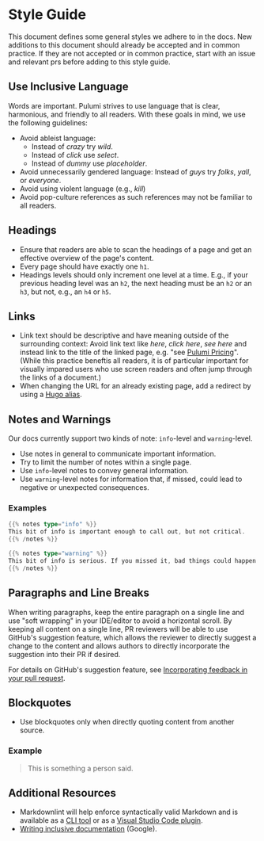 # Style Guide

This document defines some general styles we adhere to in the docs. New additions to this document should already be accepted and in common practice. If they are not accepted or in common practice, start with an issue and relevant prs before adding to this style guide.

## Use Inclusive Language

Words are important.  Pulumi strives to use language that is clear, harmonious, and friendly to all readers.  With these goals in mind, we use the following guidelines:

* Avoid ableist language:
  * Instead of _crazy_ try _wild_.
  * Instead of _click_ use _select_.
  * Instead of _dummy_ use _placeholder_.
* Avoid unnecessarily gendered language: Instead of _guys_ try _folks_, _yall_, or _everyone_.
* Avoid using violent language (e.g., _kill_)
* Avoid pop-culture references as such references may not be familiar to all readers.

## Headings

* Ensure that readers are able to scan the headings of a page and get an effective overview of the page's content.
* Every page should have exactly one `h1`.
* Headings levels should only increment one level at a time.  E.g., if your previous heading level was an `h2`, the next heading must be an `h2` or an `h3`, but not, e.g., an `h4` or `h5`.

## Links

* Link text should be descriptive and have meaning outside of the surrounding context: Avoid link text like _here_, _click here_, _see here_ and instead link to the title of the linked page, e.g. "see [Pulumi Pricing](https://www.pulumi.com/pricing/)".  (While this practice beneftis all readers, it is of particular important for visually impared users who use screen readers and often jump through the links of a document.)
* When changing the URL for an already existing page, add a redirect by using a [Hugo alias](https://gohugo.io/content-management/urls/#yaml-front-matter).

## Notes and Warnings

Our docs currently support two kinds of note: `info`-level and `warning`-level.

* Use notes in general to communicate important information.
* Try to limit the number of notes within a single page.
* Use `info`-level notes to convey general information.
* Use `warning`-level notes for information that, if missed, could lead to negative or unexpected consequences.

### Examples

```go
{{% notes type="info" %}}
This bit of info is important enough to call out, but not critical.
{{% /notes %}}

{{% notes type="warning" %}}
This bit of info is serious. If you missed it, bad things could happen.
{{% /notes %}}
```

## Paragraphs and Line Breaks

When writing paragraphs, keep the entire paragraph on a single line and use "soft wrapping" in your IDE/editor to avoid a horizontal scroll. By keeping all content on a single line, PR reviewers will be able to use GitHub's suggestion feature, which allows the reviewer to directly suggest a change to the content and allows authors to directly incorporate the suggestion into their PR if desired.

For details on GitHub's suggestion feature, see [Incorporating feedback in your pull request](https://docs.github.com/en/pull-requests/collaborating-with-pull-requests/reviewing-changes-in-pull-requests/incorporating-feedback-in-your-pull-request).

## Blockquotes

* Use blockquotes only when directly quoting content from another source.

### Example

> This is something a person said.

## Additional Resources

* Markdownlint will help enforce syntactically valid Markdown and is available as a [CLI tool](https://github.com/igorshubovych/markdownlint-cli#installation) or as a [Visual Studio Code plugin](https://marketplace.visualstudio.com/items?itemName=DavidAnson.vscode-markdownlint).
* [Writing inclusive documentation](https://developers.google.com/style/inclusive-documentation) (Google).
